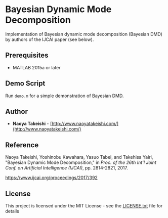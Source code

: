 # Bayesian Dynamic Mode Decomposition

Implementation of Bayesian dynamic mode decomposition (Bayesian DMD) by authors of the IJCAI paper (see below).

## Prerequisites

- MATLAB 2015a or later

## Demo Script

Run `demo.m` for a simple demonstration of Bayesian DMD.

## Author

*  **Naoya Takeishi** - [http://www.naoyatakeishi.com/](http://www.naoyatakeishi.com/)

## Reference

Naoya Takeishi, Yoshinobu Kawahara, Yasuo Tabei, and Takehisa Yairi, "Bayesian Dynamic Mode Decomposition," in *Proc. of the 26th Int'l Joint Conf. on Artificial Intelligence (IJCAI)*, pp. 2814-2821, 2017.

<https://www.ijcai.org/proceedings/2017/392>

## License

This project is licensed under the MIT License - see the [LICENSE.txt](LICENSE.txt) file for details
